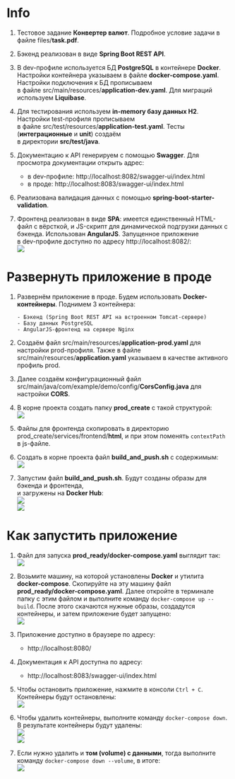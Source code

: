 # Info

1. Тестовое задание **Конвертер валют**. Подробное условие задачи в файле files/**task.pdf**.

2. Бэкенд реализован в виде **Spring Boot REST API**.

3. В dev-профиле используется БД **PostgreSQL** в контейнере **Docker**. Настройки контейнера указываем
в файле **docker-compose.yaml**. Настройки подключения к БД прописываем  
в файле src/main/resources/**application-dev.yaml**. Для миграций используем **Liquibase**.

4. Для тестирования используем **in-memory базу данных H2**. Настройки test-профиля прописываем  
в файле src/test/resources/**application-test.yaml**. Тесты (**интеграционные** и **unit**) создаём  
в директории **src/test/java**.

5. Документацию к API генерируем с помощью **Swagger**. Для просмотра документации открыть адрес:
   - в dev-профиле: http://localhost:8082/swagger-ui/index.html
   - в проде: http://localhost:8083/swagger-ui/index.html

6. Реализована валидация данных с помощью **spring-boot-starter-validation**.

7. Фронтенд реализован в виде **SPA**: имеется единственный HTML-файл с вёрсткой, и JS-скрипт
для динамической подгрузки данных с бэкенда. Использован **AngularJS**. Запущенное приложение  
в dev-профиле доступно по адресу http://localhost:8082/:  
![](https://github.com/aleksey-nsk/currency_converter/blob/master/screenshots/01_app_run.png)  

# Развернуть приложение в проде

1. Развернём приложение в проде. Будем использовать **Docker-контейнеры**. Поднимем 3 контейнера:

       - Бэкенд (Spring Boot REST API на встроенном Tomcat-сервере)
       - Базу данных PostgreSQL
       - AngularJS-фронтенд на сервере Nginx

2. Создаём файл src/main/resources/**application-prod.yaml** для настройки prod-профиля.
Также в файле src/main/resources/**application.yaml** указываем в качестве активного профиль prod.

3. Далее создаём конфигурационный файл src/main/java/com/example/demo/config/**CorsConfig.java** для настройки **CORS**.

4. В корне проекта создать папку **prod_create** с такой структурой:  
![](https://github.com/aleksey-nsk/currency_converter/blob/master/screenshots/02_prod_create.png)  

5. Файлы для фронтенда скопировать в директорию prod_create/services/frontend/**html**, и при этом
поменять `contextPath` в js-файле.

6. Создать в корне проекта файл **build_and_push.sh** с содержимым:  
![](https://github.com/aleksey-nsk/currency_converter/blob/master/screenshots/03_build_and_push.png)  

7. Запустим файл **build_and_push.sh**. Будут созданы образы для бэкенда и фронтенда,  
и загружены на **Docker Hub**:  
![](https://github.com/aleksey-nsk/currency_converter/blob/master/screenshots/04_create_images.png)  
![](https://github.com/aleksey-nsk/currency_converter/blob/master/screenshots/05_docker_hub.png)  

# Как запустить приложение

1. Файл для запуска **prod_ready/docker-compose.yaml** выглядит так:  
![](https://github.com/aleksey-nsk/currency_converter/blob/master/screenshots/06_file_for_run.png)  

2. Возьмите машину, на которой установлены **Docker** и утилита **docker-compose**. Скопируйте на эту машину
файл **prod_ready/docker-compose.yaml**. Далее откройте в терминале папку с этим файлом и выполните
команду `docker-compose up --build`. После этого скачаются нужные образы, создадутся контейнеры, и затем
приложение будет запущено:  
![](https://github.com/aleksey-nsk/currency_converter/blob/master/screenshots/07_images_and_containers.png)  

3. Приложение доступно в браузере по адресу:
   - http://localhost:8080/

4. Документация к API доступна по адресу:
   - http://localhost:8083/swagger-ui/index.html

5. Чтобы остановить приложение, нажмите в консоли `Ctrl + C`. Контейнеры будут остановлены:  
![](https://github.com/aleksey-nsk/currency_converter/blob/master/screenshots/08_stop_app.png)  

6. Чтобы удалить контейнеры, выполните команду `docker-compose down`. В результате контейнеры будут удалены:  
![](https://github.com/aleksey-nsk/currency_converter/blob/master/screenshots/09_docker_compose_down.png)  
![](https://github.com/aleksey-nsk/currency_converter/blob/master/screenshots/10_watch_containers.png)  

7. Если нужно удалить и **том (volume) с данными**, тогда выполните  
команду `docker-compose down --volume`, в итоге:  
![](https://github.com/aleksey-nsk/currency_converter/blob/master/screenshots/11_volume_deleted.png)  
